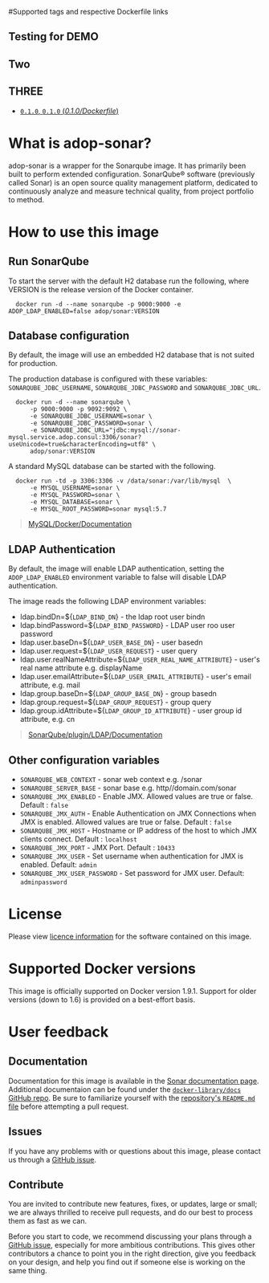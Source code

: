#Supported tags and respective Dockerfile links


## Testing for DEMO

## Two

## THREE





- [`0.1.0`, `0.1.0` (*0.1.0/Dockerfile*)](https://github.com/liatrio/ldop-sonar/blob/master/Dockerfile.md)

# What is adop-sonar?

adop-sonar is a wrapper for the Sonarqube image. It has primarily been built to perform extended configuration.
SonarQube® software (previously called Sonar) is an open source quality management platform, dedicated to continuously analyze and measure technical quality, from project portfolio to method.

# How to use this image

## Run SonarQube

To start the server with the default H2 database run the following, where VERSION is the release version of the Docker container.

      docker run -d --name sonarqube -p 9000:9000 -e ADOP_LDAP_ENABLED=false adop/sonar:VERSION

## Database configuration

By default, the image will use an embedded H2 database that is not suited for production.

The production database is configured with these variables: `SONARQUBE_JDBC_USERNAME`, `SONARQUBE_JDBC_PASSWORD` and `SONARQUBE_JDBC_URL`.

      docker run -d --name sonarqube \
          -p 9000:9000 -p 9092:9092 \
          -e SONARQUBE_JDBC_USERNAME=sonar \
          -e SONARQUBE_JDBC_PASSWORD=sonar \
          -e SONARQUBE_JDBC_URL="jdbc:mysql://sonar-mysql.service.adop.consul:3306/sonar?useUnicode=true&characterEncoding=utf8" \
          adop/sonar:VERSION

A standard MySQL database can be started with the following.

      docker run -td -p 3306:3306 -v /data/sonar:/var/lib/mysql  \
          -e MYSQL_USERNAME=sonar \
          -e MYSQL_PASSWORD=sonar \
          -e MYSQL_DATABASE=sonar \
          -e MYSQL_ROOT_PASSWORD=sonar mysql:5.7

> [MySQL/Docker/Documentation](https://registry.hub.docker.com/_/mysql/)

## LDAP Authentication

By default, the image will enable LDAP authentication, setting the `ADOP_LDAP_ENABLED` environment variable to false will disable LDAP authentication.

The image reads the following LDAP environment variables:

 * ldap.bindDn=${`LDAP_BIND_DN`} - the ldap root user bindn
 * ldap.bindPassword=${`LDAP_BIND_PASSWORD`} - LDAP user roo user password
 * ldap.user.baseDn=${`LDAP_USER_BASE_DN`} - user basedn
 * ldap.user.request=${`LDAP_USER_REQUEST`} - user query
 * ldap.user.realNameAttribute=${`LDAP_USER_REAL_NAME_ATTRIBUTE`} - user's real name attribute e.g. displayName
 * ldap.user.emailAttribute=${`LDAP_USER_EMAIL_ATTRIBUTE`} - user's email attribute, e.g. mail
 * ldap.group.baseDn=${`LDAP_GROUP_BASE_DN`} - group basedn
 * ldap.group.request=${`LDAP_GROUP_REQUEST`} - group query
 * ldap.group.idAttribute=${`LDAP_GROUP_ID_ATTRIBUTE`} - user group id attribute, e.g. cn

> [SonarQube/plugin/LDAP/Documentation](http://redirect.sonarsource.com/plugins/ldap.html)

## Other configuration variables

 * `SONARQUBE_WEB_CONTEXT` - sonar web context e.g. /sonar
 * `SONARQUBE_SERVER_BASE` - sonar base e.g. http//domain.com/sonar
 * `SONARQUBE_JMX_ENABLED` - Enable JMX. Allowed values are true or false. Default : `false`
 * `SONARQUBE_JMX_AUTH` - Enable Authentication on JMX Connections when JMX is enabled. Allowed values are true or false. Default : `false`
 * `SONARQUBE_JMX_HOST` - Hostname or IP address of the host to which JMX clients connect. Default : `localhost`
 * `SONARQUBE_JMX_PORT` - JMX Port. Default : `10433`
 * `SONARQUBE_JMX_USER` - Set username when authentication for JMX is enabled. Default: `admin`
 * `SONARQUBE_JMX_USER_PASSWORD` - Set password for JMX user. Default: `adminpassword`

# License
Please view [licence information](LICENCE.md) for the software contained on this image.

# Supported Docker versions

This image is officially supported on Docker version 1.9.1.
Support for older versions (down to 1.6) is provided on a best-effort basis.

# User feedback

## Documentation
Documentation for this image is available in the [Sonar documentation page](http://docs.sonarqube.org/display/SONAR/Documentation).
Additional documentaion can be found under the [`docker-library/docs` GitHub repo](https://github.com/docker-library/docs). Be sure to familiarize yourself with the [repository's `README.md` file](https://github.com/docker-library/docs/blob/master/README.md) before attempting a pull request.

## Issues
If you have any problems with or questions about this image, please contact us through a [GitHub issue](https://github.com/Accenture/adop-sonar/issues).

## Contribute
You are invited to contribute new features, fixes, or updates, large or small; we are always thrilled to receive pull requests, and do our best to process them as fast as we can.

Before you start to code, we recommend discussing your plans through a [GitHub issue](https://github.com/Accenture/adop-sonar/issues), especially for more ambitious contributions. This gives other contributors a chance to point you in the right direction, give you feedback on your design, and help you find out if someone else is working on the same thing.
